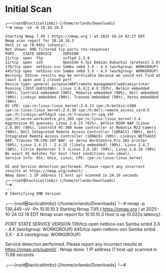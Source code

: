 # Initial Scan

```
┌──(root㉿tacticaltimbz)-[/home/orlando/Downloads]
└─# nmap -sV -O 10.10.10.3            

Starting Nmap 7.95 ( https://nmap.org ) at 2025-10-24 02:27 EDT
Nmap scan report for 10.10.10.3
Host is up (0.042s latency).
Not shown: 996 filtered tcp ports (no-response)
PORT    STATE SERVICE     VERSION
21/tcp  open  ftp         vsftpd 2.3.4
22/tcp  open  ssh         OpenSSH 4.7p1 Debian 8ubuntu1 (protocol 2.0)
139/tcp open  netbios-ssn Samba smbd 3.X - 4.X (workgroup: WORKGROUP)
445/tcp open  netbios-ssn Samba smbd 3.X - 4.X (workgroup: WORKGROUP)
Warning: OSScan results may be unreliable because we could not find at least 1 open and 1 closed port
Device type: general purpose|WAP|remote management|webcam|printer
Running (JUST GUESSING): Linux 2.6.X|2.4.X (92%), Belkin embedded (90%), Control4 embedded (90%), Mobotix embedded (90%), Dell embedded (90%), Linksys embedded (90%), Tranzeo embedded (90%), Xerox embedded (90%)
OS CPE: cpe:/o:linux:linux_kernel:2.6.23 cpe:/h:belkin:n300 cpe:/o:linux:linux_kernel:2.6.30 cpe:/h:dell:remote_access_card:5 cpe:/h:linksys:wet54gs5 cpe:/h:tranzeo:tr-cpq-19f cpe:/h:xerox:workcentre_pro_265 cpe:/o:linux:linux_kernel:2.4
Aggressive OS guesses: Linux 2.6.23 (92%), Belkin N300 WAP (Linux 2.6.30) (90%), Control4 HC-300 home controller or Mobotix M22 camera (90%), Dell Integrated Remote Access Controller (iDRAC5) (90%), Dell Integrated Remote Access Controller (iDRAC6) (90%), Linksys WET54GS5 WAP, Tranzeo TR-CPQ-19f WAP, or Xerox WorkCentre Pro 265 printer (90%), Linux 2.4.21 - 2.4.31 (likely embedded) (90%), Linux 2.4.7 (90%), Citrix XenServer 5.5 (Linux 2.6.18) (90%), Linux 2.6.18 (90%)
No exact OS matches for host (test conditions non-ideal).
Service Info: OSs: Unix, Linux; CPE: cpe:/o:linux:linux_kernel

OS and Service detection performed. Please report any incorrect results at https://nmap.org/submit/ .
Nmap done: 1 IP address (1 host up) scanned in 24.19 seconds                                                                             
┌──(root㉿tacticaltimbz)-[/home/orlando/Downloads]
└─# 
---
# Identifying SMB Version

```
┌──(root㉿tacticaltimbz)-[/home/orlando/Downloads]
└─# nmap -p 139,445 -sV -Pn 10.10.10.3
Starting Nmap 7.95 ( https://nmap.org ) at 2025-10-24 02:18 EDT
Nmap scan report for 10.10.10.3
Host is up (0.022s latency).

PORT    STATE SERVICE     VERSION
139/tcp open  netbios-ssn Samba smbd 3.X - 4.X (workgroup: WORKGROUP)
445/tcp open  netbios-ssn Samba smbd 3.X - 4.X (workgroup: WORKGROUP)

Service detection performed. Please report any incorrect results at https://nmap.org/submit/ .
Nmap done: 1 IP address (1 host up) scanned in 11.68 seconds
                                                                                                                                                                                                                   
┌──(root㉿tacticaltimbz)-[/home/orlando/Downloads]
└─# 
```